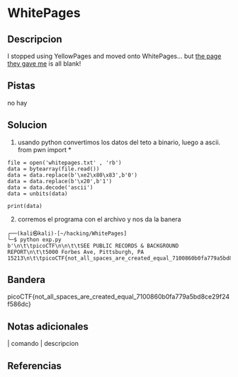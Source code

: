 
# WhitePages

## Descripcion

I stopped using YellowPages and moved onto WhitePages... but [the page they gave me](https://jupiter.challenges.picoctf.org/static/95be9526e162185c741259a75dffa0ab/whitepages.txt) is all blank!

## Pistas

no hay

## Solucion
1. usando python convertimos los datos del teto a binario, luego a ascii.
from pwn import *





```bash()
file = open('whitepages.txt' , 'rb')
data = bytearray(file.read())    
data = data.replace(b'\xe2\x80\x83',b'0')
data = data.replace(b'\x20',b'1')
data = data.decode('ascii')
data = unbits(data)

print(data)
```

2. corremos el programa con el archivo y nos da la banera 

```bash()
┌──(kali㉿kali)-[~/hacking/WhitePages]
└─$ python exp.py
b'\n\t\tpicoCTF\n\n\t\tSEE PUBLIC RECORDS & BACKGROUND REPORT\n\t\t5000 Forbes Ave, Pittsburgh, PA 15213\n\t\tpicoCTF{not_all_spaces_are_created_equal_7100860b0fa779a5bd8ce29f24f586dc}\n\t\t'

```

## Bandera

picoCTF{not_all_spaces_are_created_equal_7100860b0fa779a5bd8ce29f24f586dc}

## Notas adicionales

| comando | descripcion

## Referencias
